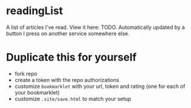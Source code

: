 # readingList

A list of articles I've read. View it here: TODO. Automatically updated by a button I press on another service somewhere else.

# Duplicate this for yourself
- fork repo
- create a token with the repo authorizations
- customize `bookmarklet` with your url, token and rating (one for each of your bookmarklet)
- customize `.site/save.html` to match your setup
